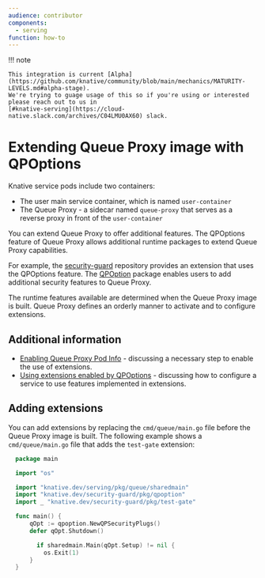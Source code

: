 ```yaml
---
audience: contributor
components:
  - serving
function: how-to
---
```


!!! note

    This integration is current [Alpha](https://github.com/knative/community/blob/main/mechanics/MATURITY-LEVELS.md#alpha-stage).
    We're trying to guage usage of this so if you're using or interested please reach out to us in
    [#knative-serving](https://cloud-native.slack.com/archives/C04LMU0AX60) slack.

# Extending Queue Proxy image with QPOptions

Knative service pods include two containers:

- The user main service container, which is named `user-container`
- The Queue Proxy - a sidecar named `queue-proxy` that serves as a reverse proxy in front of the `user-container`

You can extend Queue Proxy to offer additional features. The QPOptions feature of Queue Proxy allows additional runtime packages to extend Queue Proxy capabilities.

For example, the [security-guard](https://knative.dev/security-guard#section-readme) repository provides an extension that uses the QPOptions feature. The [QPOption](https://knative.dev/security-guard/pkg/qpoption#section-readme) package enables users to add additional security features to Queue Proxy.

The runtime features available are determined when the Queue Proxy image is built. Queue Proxy defines an orderly manner to activate and to configure extensions.

## Additional information

- [Enabling Queue Proxy Pod Info](./configuration/feature-flags.md#queue-proxy-pod-info) - discussing a necessary step to enable the use of extensions.
- [Using extensions enabled by QPOptions](./services/using-queue-extensions.md) - discussing how to configure a service to use features implemented in extensions.

## Adding extensions

You can add extensions by replacing the `cmd/queue/main.go` file before the Queue Proxy image is built. The following example shows a `cmd/queue/main.go` file that adds the `test-gate` extension:

```go
  package main

  import "os"

  import "knative.dev/serving/pkg/queue/sharedmain"
  import "knative.dev/security-guard/pkg/qpoption"
  import _ "knative.dev/security-guard/pkg/test-gate"

  func main() {
      qOpt := qpoption.NewQPSecurityPlugs()
      defer qOpt.Shutdown()

        if sharedmain.Main(qOpt.Setup) != nil {
          os.Exit(1)
      }
  }
```
